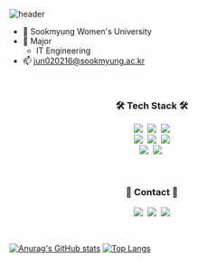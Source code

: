 <!--### Hi there 👋-->

<!--
**jun02160/jun02160** is a ✨ _special_ ✨ repository because its `README.md` (this file) appears on your GitHub profile.

Here are some ideas to get you started:

- 🔭 I’m currently working on ...
- 🌱 I’m currently learning ...
- 👯 I’m looking to collaborate on ...
- 🤔 I’m looking for help with ...
- 💬 Ask me about ...
- 📫 How to reach me: ...
- 😄 Pronouns: ...
- ⚡ Fun fact: ...
-->

![header](https://capsule-render.vercel.app/api?type=waving&color=gradient&height=300&section=header&text=Park%20Yejun&fontSize=90)

- 🏫 Sookmyung Women's University
- 🔬 Major
    - IT Engineering
- 📫 jun020216@sookmyung.ac.kr

<br/>
<h3 align="center">🛠 Tech Stack 🛠</h3>
<p align="center">
    <img src="https://img.shields.io/badge/Spring Boot-6DB33F?style=for-the-badge&logo=Spring Boot&logoColor=white"/>&nbsp 
    <img src="https://img.shields.io/badge/Spring-6DB33F?style=for-the-badge&logo=Spring&logoColor=white">&nbsp 
    <img src="https://img.shields.io/badge/Django-092E20?style=for-the-badge&logo=Django&logoColor=white"/><br/>
    <img src="https://img.shields.io/badge/Java-007396?style=for-the-badge&logo=Java&logoColor=white"/></a>&nbsp 
    <img src="https://img.shields.io/badge/Python-3776AB?style=for-the-badge&logo=Python&logoColor=white"/>&nbsp 
    <img src="https://img.shields.io/badge/Javascript-F7DF1E?style=for-the-badge&logo=Javascript&logoColor=white"/> <br/>
    <img src="https://img.shields.io/badge/MySQL-4479A1?style=for-the-badge&logo=MySQL&logoColor=white"/></a>&nbsp 
    <img src="https://img.shields.io/badge/aws-333664?style=for-the-badge&logo=amazon-aws&logoColor=white"/></a>&nbsp
</p>
<br/>
<h3 align="center">💌 Contact 💌</h3>
<p align="center">
    <a href="https://velog.io/@dev_tmb"><img src="https://img.shields.io/badge/Velog-20C997?style=for-the-badge&logo=Velog&logoColor=white"/></a>&nbsp
    <a href="https://www.instagram.com/jjuni_o2/"><img src="https://img.shields.io/badge/Instagram-E4405F?style=for-the-badge&logo=Instagram&logoColor=white"/></a>&nbsp
    <a href="https://github.com/jun02160"><img src="https://img.shields.io/badge/GitHub-181717?style=for-the-badge&logo=GitHub&logoColor=white"/></a>
</p>

<p>    

</p>

<br/>

<!--[![Solved.ac Profile](http://mazassumnida.wtf/api/v2/generate_badge?boj=djdkdjd12)](https://solved.ac/djdkdjd12/)-->

[![Anurag's GitHub stats](https://github-readme-stats.vercel.app/api?username=jun02160)](https://github.com/jun02160/github-readme-stats)
[![Top Langs](https://github-readme-stats.vercel.app/api/top-langs/?username=jun02160&layout=compact)](https://github.com/jun02160/github-readme-stats)


<!--
### 🏇 ****Experience****

| Name | Role | Period |
| --- | --- | --- |
| CODE-IT | IT Engineering Academy Leader | 2021.03 ~ ing |
| PIROGRAMMING | 16th Member | 2021.12 ~ 2022.12 |
| PIROGRAMMING | 17th Education team | 2022.03 ~ 2022.08 |
| UMC SMWU | Server-Spring part | 2022.09 ~ ing |
<br/>
-->


<!--
[![Solved.ac
프로필](http://mazassumnida.wtf/api/v2/generate_badge?boj=djdkdjd12)](https://solved.ac/djdkdjd12)
<br/>
-->


